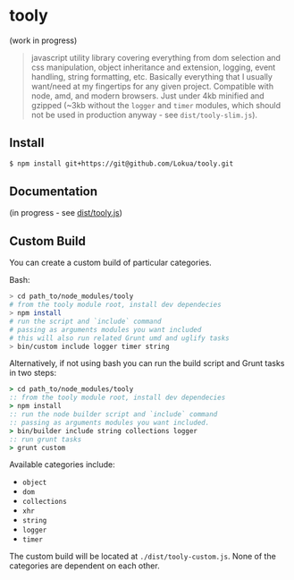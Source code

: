 # tooly

(work in progress)

> javascript utility library covering everything from dom selection and css manipulation,
> object inheritance and extension, logging, event handling, string formatting, etc. Basically everything
> that I usually want/need at my fingertips for any given project.
> Compatible with node, amd, and modern browsers. 
> Just under 4kb minified and gzipped (~3kb without the `logger` and `timer` modules, which should not be used in production anyway - see `dist/tooly-slim.js`). 

## Install

```bash
$ npm install git+https://git@github.com/Lokua/tooly.git
```

## Documentation

(in progress - see [dist/tooly.js](dist/tooly.js))

## Custom Build
  
You can create a custom build of particular categories.

Bash:

```bash
> cd path_to/node_modules/tooly
# from the tooly module root, install dev dependecies
> npm install
# run the script and `include` command
# passing as arguments modules you want included 
# this will also run related Grunt umd and uglify tasks
> bin/custom include logger timer string
```

Alternatively, if not using bash you can run the 
build script and Grunt tasks in two steps:

```bat
> cd path_to/node_modules/tooly
:: from the tooly module root, install dev dependecies
> npm install
:: run the node builder script and `include` command
:: passing as arguments modules you want included. 
> bin/builder include string collections logger
:: run grunt tasks
> grunt custom
```

Available categories include:
+ `object`
+ `dom`
+ `collections`
+ `xhr`
+ `string`
+ `logger`
+ `timer` 

The custom build will be located at `./dist/tooly-custom.js`. 
None of the categories are dependent on each other.

